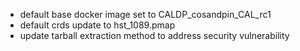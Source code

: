 - default base docker image set to CALDP_cosandpin_CAL_rc1
- default crds update to hst_1089.pmap
- update tarball extraction method to address security vulnerability
